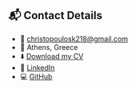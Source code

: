 

## 📬 Contact Details
- 📧 christopoulosk218@gmail.com
- 📍 Athens, Greece
- ⬇️ [Download my CV]()
- 🔗 [LinkedIn](https://www.linkedin.com/in/konstantinos-christopoulos-9365b3256)  
- 💻 [GitHub](https://github.com/KonstantinosC7)
